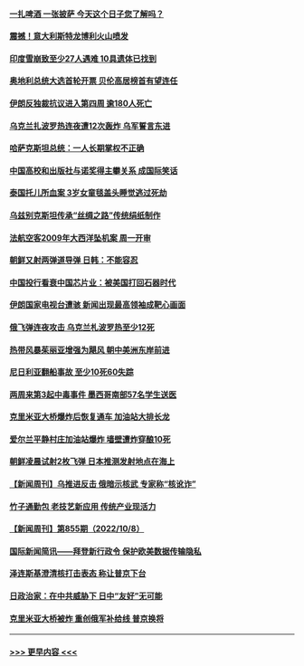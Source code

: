 #### [一扎啤酒 一张披萨 今天这个日子您了解吗？](../pages/prog202/a103547559.md?t=10100801) 
#### [震撼！意大利斯特龙博利火山喷发](../pages/prog202/a103547546.md?t=10100801) 
#### [印度雪崩致至少27人遇难  10具遗体已找到](../pages/prog202/a103547549.md?t=10100801) 
#### [奥地利总统大选首轮开票 贝伦高居榜首有望连任](../pages/prog202/a103547561.md?t=10100801) 
#### [伊朗反独裁抗议进入第四周 逾180人死亡](../pages/prog202/a103547557.md?t=10100801) 
#### [乌克兰扎波罗热连夜遭12次轰炸 乌军誓言东进](../pages/prog202/a103547555.md?t=10100801) 
#### [哈萨克斯坦总统：一人长期掌权不正确](../pages/prog202/a103547532.md?t=10100801) 
#### [中国高校和出版社与诺奖得主攀关系 成国际笑话](../pages/prog202/a103547535.md?t=10100801) 
#### [泰国托儿所血案 3岁女童毯盖头睡觉逃过死劫](../pages/prog202/a103547521.md?t=10100801) 
#### [乌兹别克斯坦传承“丝绸之路”传统绢纸制作](../pages/prog202/a103547436.md?t=10100801) 
#### [法航空客2009年大西洋坠机案 周一开审](../pages/prog202/a103547444.md?t=10100801) 
#### [朝鲜又射两弹道导弹 日韩：不能容忍](../pages/prog202/a103547426.md?t=10100801) 
#### [中国投行看衰中国芯片业：被美国打回石器时代](../pages/prog202/a103547384.md?t=10100801) 
#### [伊朗国家电视台遭骇 新闻出现最高领袖成靶心画面](../pages/prog202/a103547390.md?t=10100801) 
#### [俄飞弹连夜攻击 乌克兰札波罗热至少12死](../pages/prog202/a103547364.md?t=10100801) 
#### [热带风暴茱丽亚增强为飓风 朝中美洲东岸前进](../pages/prog202/a103547344.md?t=10100801) 
#### [尼日利亚翻船事故 至少10死60失踪](../pages/prog202/a103547338.md?t=10100801) 
#### [两周来第3起中毒事件 墨西哥南部57名学生送医](../pages/prog202/a103547335.md?t=10100801) 
#### [克里米亚大桥爆炸后恢复通车 加油站大排长龙](../pages/prog202/a103547323.md?t=10100801) 
#### [爱尔兰平静村庄加油站爆炸 墙壁遭炸穿酿10死](../pages/prog202/a103547284.md?t=10100801) 
#### [朝鲜凌晨试射2枚飞弹 日本推测发射地点在海上](../pages/prog202/a103547278.md?t=10100801) 
#### [【新闻周刊】乌推进反击 俄暗示核武 专家称“核讹诈”](../pages/prog202/a103547102.md?t=10100801) 
#### [竹子通勤包 老技艺新应用 传统产业现活力](../pages/prog202/a103547060.md?t=10100801) 
#### [【新闻周刊】第855期（2022/10/8）](../pages/prog202/a103547106.md?t=10100801) 
#### [国际新闻简讯——拜登新行政令 保护欧美数据传输隐私](../pages/prog202/a103547046.md?t=10100801) 
#### [泽连斯基澄清核打击表态 称让普京下台](../pages/prog202/a103547039.md?t=10100801) 
#### [日政治家：在中共威胁下 日中“友好”无可能](../pages/prog202/a103547052.md?t=10100801) 
#### [克里米亚大桥被炸 重创俄军补给线 普京换将](../pages/prog202/a103547050.md?t=10100801) 

----
#### [ >>> 更早内容 <<< ](../indexes/prog202-earlier.md)
